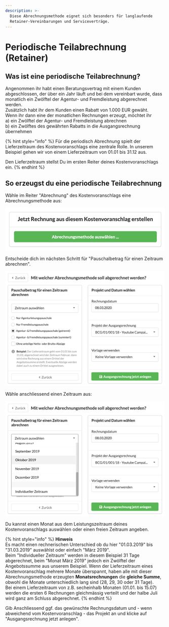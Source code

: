 ```yaml
---
description: >-
  Diese Abrechnungsmethode eignet sich besonders für langlaufende
  Retainer-Vereinbarungen und Serviceverträge.
---
```


# Periodische Teilabrechnung \(Retainer\)

## Was ist eine periodische Teilabrechnung?

Angenommen ihr habt einen Beratungsvertrag mit einem Kunden abgeschlossen, der über ein Jahr läuft und bei dem vereinbart wurde, dass monatlich ein Zwölftel der Agentur- und Fremdleistung abgerechnet werden.   
Zusätzlich habt ihr dem Kunden einen Rabatt von 1.000 EUR gewäht.  
Wenn ihr dann eine der monatlichen Rechnungen erzeugt, möchtet ihr  
a\) ein Zwölftel der Agentur- und Fremdleistung abrechnen  
b\) ein Zwölftes des gewährten Rabatts in die Ausgangsrechnung übernehmen

{% hint style="info" %}
Für die periodisch Abrechnung spielt der Lieferzeitraum des Kostenvoranschlags eine zentrale Rolle. In unserem Beispiel gehen wir von einem Lieferzeitraum von 01.01 bis 31.12 aus.

Den Lieferzeitraum stellst Du im ersten Reiter deines Kostenvoranschlags ein.
{% endhint %}

## So erzeugst du eine periodische Teilabrechnung

Wähle im Reiter "Abrechnung" des Kostenvoranschlags eine Abrechnungsmethode aus:

![](../../../.gitbook/assets/bildschirmfoto-2020-03-08-um-15.43.45.png)

Entscheide dich im nächsten Schritt für "Pauschalbetrag für einen Zeitraum abrechnen".

![](../../../.gitbook/assets/bildschirmfoto-2020-03-08-um-16.29.18.png)

Wähle anschliessend einen Zeitraum aus:

![](../../../.gitbook/assets/bildschirmfoto-2020-03-08-um-16.31.48.png)

Du kannst einen Monat aus dem Leistungszeitraum deines Kostenvoranschlags auswählen oder einen freien Zeitraum angeben.

{% hint style="info" %}
**Hinweis**  
Es macht einen rechnerischen Unterschied ob du hier "01.03.2019" bis "31.03.2019" auswählst oder einfach "März 2019".  
Beim "Individueller Zeitraum" werden in diesem Beispiel 31 Tage abgerechnet, beim "Monat März 2019" jedoch ein Zwölftel der Angebotssumme aus unserem Beispiel. Wenn der Lieferzeitraum eines Kostenvoranschlag mehrere Monate überspannt, haben alle mit dieser Abrechnungsmethode erzeugten **Monatsrechnungen** die **gleiche Summe**, obwohl die Monate unterschiedlich lang sind \(28, 29, 30 oder 31 Tage\).  
Bei einem Lieferzeitraum von z.B. secheinhalb Monaten \(01.01. bis 15.07\) werden die ersten 6 Rechnungen gleichmässig verteilt und der halbe Juli wird ganz am Schluss abgerechnet.
{% endhint %}

Gib Anschliessend ggf. das gewünschte Rechnungsdatum  und - wenn abweichend vom Kostenvoranschlag - das Projekt an und klicke auf "Ausgangsrechnung jetzt anlegen".

